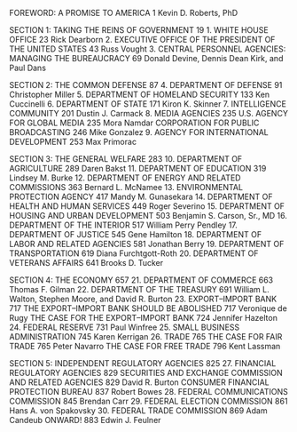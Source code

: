 FOREWORD: A PROMISE TO AMERICA 1
	Kevin D. Roberts, PhD

SECTION 1: TAKING THE REINS OF GOVERNMENT  19
	1. WHITE HOUSE OFFICE 23
	Rick Dearborn
	2. EXECUTIVE OFFICE OF THE PRESIDENT
	OF THE UNITED STATES  43
	Russ Vought
	3. CENTRAL PERSONNEL AGENCIES:
	MANAGING THE BUREAUCRACY 69
	Donald Devine, Dennis Dean Kirk, and Paul Dans

SECTION 2: THE COMMON DEFENSE  87
	4. DEPARTMENT OF DEFENSE 91
	Christopher Miller
	5. DEPARTMENT OF HOMELAND SECURITY  133
	Ken Cuccinelli
	6. DEPARTMENT OF STATE  171
	Kiron K. Skinner
	7. INTELLIGENCE COMMUNITY 201
	Dustin J. Carmack
	8. MEDIA AGENCIES  235
	U.S. AGENCY FOR GLOBAL MEDIA  235
	Mora Namdar
	CORPORATION FOR PUBLIC BROADCASTING  246
	Mike Gonzalez
	9. AGENCY FOR INTERNATIONAL DEVELOPMENT  253
	Max Primorac

SECTION 3: THE GENERAL WELFARE  283
	10. DEPARTMENT OF AGRICULTURE  289
	Daren Bakst
	11. DEPARTMENT OF EDUCATION  319
	Lindsey M. Burke
	12. DEPARTMENT OF ENERGY
	AND RELATED COMMISSIONS 363
	Bernard L. McNamee
	13. ENVIRONMENTAL PROTECTION AGENCY 417
	Mandy M. Gunasekara
	14. DEPARTMENT OF HEALTH
	AND HUMAN SERVICES  449
	Roger Severino
	15. DEPARTMENT OF HOUSING
	AND URBAN DEVELOPMENT  503
	Benjamin S. Carson, Sr., MD
	16. DEPARTMENT OF THE INTERIOR  517
	William Perry Pendley
	17. DEPARTMENT OF JUSTICE  545
	Gene Hamilton
	18. DEPARTMENT OF LABOR
	AND RELATED AGENCIES  581
	Jonathan Berry
	19. DEPARTMENT OF TRANSPORTATION  619
	Diana Furchtgott-Roth
	20. DEPARTMENT OF VETERANS AFFAIRS 641
	Brooks D. Tucker

SECTION 4: THE ECONOMY  657
	21. DEPARTMENT OF COMMERCE  663
	Thomas F. Gilman
	22. DEPARTMENT OF THE TREASURY  691
	William L. Walton, Stephen Moore, and David R. Burton
	23. EXPORT–IMPORT BANK  717
	THE EXPORT–IMPORT BANK SHOULD BE ABOLISHED  717
	Veronique de Rugy
	THE CASE FOR THE EXPORT–IMPORT BANK  724
	Jennifer Hazelton
	24. FEDERAL RESERVE  731
	Paul Winfree
	25. SMALL BUSINESS ADMINISTRATION  745
	Karen Kerrigan
	26. TRADE  765
	THE CASE FOR FAIR TRADE  765
	Peter Navarro
	THE CASE FOR FREE TRADE  796
	Kent Lassman

SECTION 5: INDEPENDENT REGULATORY AGENCIES  825
	27. FINANCIAL REGULATORY AGENCIES  829
	SECURITIES AND EXCHANGE COMMISSION
	AND RELATED AGENCIES  829
	David R. Burton
	CONSUMER FINANCIAL PROTECTION BUREAU  837
	Robert Bowes
	28. FEDERAL COMMUNICATIONS COMMISSION  845
	Brendan Carr
	29. FEDERAL ELECTION COMMISSION 861
	Hans A. von Spakovsky
	30. FEDERAL TRADE COMMISSION  869
	Adam Candeub
	ONWARD!  883
	Edwin J. Feulner